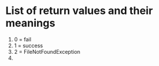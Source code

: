 # List of return values and their meanings

1. 0 = fail
2. 1 = success
3. 2 = FileNotFoundException
4. 